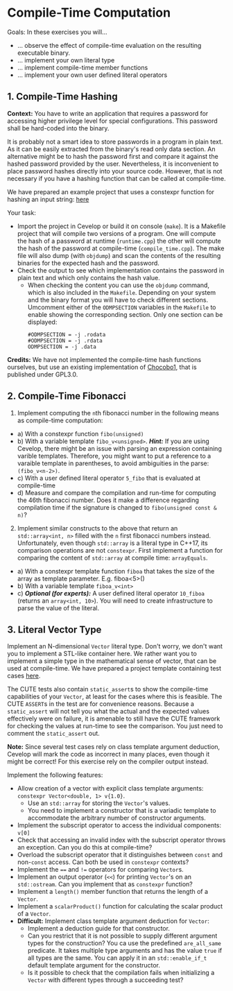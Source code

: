 # Compile-Time Computation


Goals:
In these exercises you will...

* ... observe the effect of compile-time evaluation on the resulting executable binary.
* ... implement your own literal type
* ... implement compile-time member functions
* ... implement your own user defined literal operators


## 1. Compile-Time Hashing

**Context:** You have to write an application that requires a password for accessing higher privilege level for special configurations. This password shall be hard-coded into the binary.

It is probably not a smart idea to store passwords in a program in plain text. As it can be easily extracted from the binary's read only data section. An alternative might be to hash the password first and compare it against the hashed password provided by the user. Nevertheless, it is inconvenient to place password hashes directly into your source code. However, that is not necessary if you have a hashing function that can be called at compile-time.

We have prepared an example project that uses a constexpr function for hashing an input string: [here](week07/exercise_templates/w07_template_01_CompileTimeHashing)

Your task:

* Import the project in Cevelop or build it on console (`make`). It is a Makefile project that will compile two versions of a program. One will compute the hash of a password at runtime (`runtime.cpp`) the other will compute the hash of the password at compile-time (`compile_time.cpp`). The make file will also dump (with `objdump`) and scan the contents of the resulting binaries for the expected hash and the password.
* Check the output to see which implementation contains the password in plain text and which only contains the hash value.
  * When checking the content you can use the `objdump` command, which is also included in the `Makefile`. Depending on your system and the binary format you will have to check different sections. Umcomment either of the `ODMPSECTION` variables in the `Makefile` to enable showing the corresponding section. Only one section can be displayed:
    ```make
    #ODMPSECTION = -j .rodata
    #ODMPSECTION = -j .rdata
    ODMPSECTION = -j .data
    ```

**Credits:** We have not implemented the compile-time hash functions ourselves, but use an existing implementation of [Chocobo1](https://github.com/Chocobo1/Hash), that is published under GPL3.0.


## 2. Compile-Time Fibonacci

1. Implement computing the `n`th fibonacci number in the following means as compile-time computation:

* a) With a constexpr function `fibo(unsigned)`
* b) With a variable template `fibo_v<unsigned>`. ***Hint:*** If you are using Cevelop, there might be an issue with parsing an expression containing varible templates. Therefore, you might want to put a reference to a varaible template in parentheses, to avoid ambiguities in the parse: `(fibo_v<n-2>)`.
* c) With a user defined literal operator `5_fibo` that is evaluated at compile-time
* d)  Measure and compare the compilation and run-time for computing the 46th fibonacci number. Does it make a difference regarding compilation time if the signature is changed to `fibo(unsigned const & n)`?

2. Implement similar constructs to the above that return an `std::array<int, n>` filled with the `n` first fibonacci numbers instead. Unfortunately, even though `std::array` is a literal type in C++17, its comparison operations are not `constexpr`. First implement a function for comparing the content of `std::array` at compile time: `arrayEquals`.  

* a) With a constexpr template function `fiboa` that takes the size of the array as template parameter. E.g. fiboa<5>()
* b) With a variable template `fiboa_v<int>`
* c) ***Optional (for experts):*** A user defined literal operator `10_fiboa` (returns an `array<int, 10>`). You will need to create infrastructure to parse the value of the literal.


## 3. Literal Vector Type

Implement an N-dimensional `Vector` literal type. Don't worry, we don't want you to implement a STL-like container here. We rather want you to implement a simple type in the mathematical sense of vector, that can be used at compile-time. We have prepared a project template containing test cases [here](week08/exercise_templates/w08_template_02_VectorLiteralType).

The CUTE tests also contain `static_assert`s to show the compile-time capabilities of your `Vector`, at least for the cases where this is feasible. The CUTE `ASSERT`s in the test are for convenience reasons. Because a `static_assert` will not tell you what the actual and the expected values effectively were on failure, it is amenable to still have the CUTE framework for checking the values at run-time to see the comparison. You just need to comment the `static_assert` out.

**Note:** Since several test cases rely on class template argument deduction, Cevelop will mark the code as incorrect in many places, even though it might be correct! For this exercise rely on the compiler output instead.

Implement the following features:

* Allow creation of a vector with explicit class template arguments: `constexpr Vector<double, 1> v{1.0}`. 
  * Use an `std::array` for storing the `Vector`'s values.
  * You need to implement a constructor that is a variadic template to accommodate the arbitrary number of constructor arguments.
* Implement the subscript operator to access the individual components: `v[0]`
* Check that accessing an invalid index with the subscript operator throws an exception. Can you do this at compile-time?
* Overload the subscript operator that it distinguishes between `const` and non-`const` access. Can both be used in `constexpr` contexts?
* Implement the `==` and `!=` operators for comparing `Vector`s.
* Implement an output operator (`<<`) for printing `Vector`'s on an `std::ostream`. Can you implement that as `constexpr` function?
* Implement a `length()` member function that returns the length of a `Vector`.
* Implement a `scalarProduct()` function for calculating the scalar product of a `Vector`.
* **Difficult:** Implement class template argument deduction for `Vector`:
  * Implement a deduction guide for that constructor.
  * Can you restrict that it is not possible to supply different argument types for the construction? You ca use the predefined `are_all_same` predicate. It takes multiple type arguments and has the value `true` if all types are the same. You can apply it in an `std::enable_if_t` default template argument for the constructor.
  * Is it possible to check that the compilation fails when initializing a `Vector` with different types through a succeeding test?

